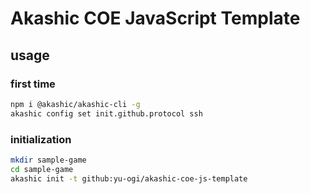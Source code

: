 # Akashic COE JavaScript Template

## usage

### first time

```sh
npm i @akashic/akashic-cli -g
akashic config set init.github.protocol ssh
```

### initialization

```sh
mkdir sample-game
cd sample-game
akashic init -t github:yu-ogi/akashic-coe-js-template
```
